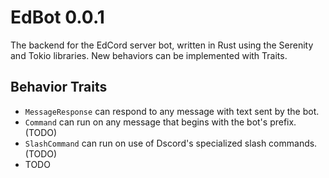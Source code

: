 # EdBot 0.0.1
The backend for the EdCord server bot, written in Rust using the Serenity and Tokio libraries. New behaviors can be implemented with Traits.

## Behavior Traits
- `MessageResponse` can respond to any message with text sent by the bot.
- `Command` can run on any message that begins with the bot's prefix. (TODO)
- `SlashCommand` can run on use of Dscord's specialized slash commands. (TODO)
- TODO
